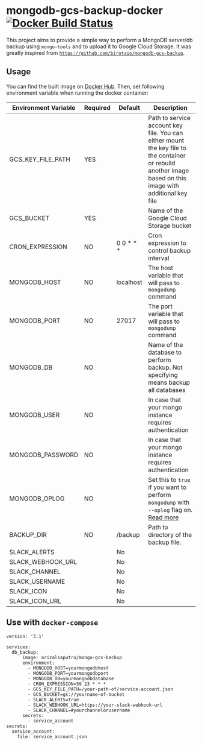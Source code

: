 # mongodb-gcs-backup-docker [![Docker Build Status](https://travis-ci.org/arizalsaputro/mongo-gcs-backup-docker.svg?branch=master)](https://hub.docker.com/r/arizalsaputro/mongo-gcs-backup)

This project aims to provide a simple way to perform a MongoDB server/db backup using `mongo-tools` and to upload it to Google Cloud Storage. It was greatly inspired from [`https://github.com/birotaio/mongodb-gcs-backup`](https://github.com/birotaio/mongodb-gcs-backup).


## Usage

You can find the built image on [Docker Hub](https://hub.docker.com/r/arizalsaputro/mongo-gcs-backup). Then, set following environment variable when running the docker container:

| Environment Variable | Required | Default | Description |
| --- | --- | --- | --- |
| GCS_KEY_FILE_PATH | YES |  | Path to service account key file. You can either mount the key file to the container or rebuild another image based on this image with additional key file |
| GCS_BUCKET | YES |  | Name of the Google Cloud Storage bucket |
| CRON_EXPRESSION | NO | 0 0 \* \* \* | Cron expression to control backup interval |
| MONGODB_HOST | NO | localhost | The host variable that will pass to `mongodump` command |
| MONGODB_PORT | NO | 27017 | The port variable that will pass to `mongodump` command |
| MONGODB_DB | NO |  | Name of the database to perform backup. Not specifying means backup all databases |
| MONGODB_USER | NO |  | In case that your mongo instance requires authentication |
| MONGODB_PASSWORD | NO |  | In case that your mongo instance requires authentication |
| MONGODB_OPLOG | NO | | Set this to `true` if you want to perform `mongodump` with `--oplog` flag on. [Read more](https://docs.mongodb.com/v3.4/reference/program/mongodump/#cmdoption-oplog) |
| BACKUP_DIR | NO | /backup | Path to directory of the backup file. |
|SLACK_ALERTS | | No |  | `true` if you want to send Slack alerts in case of failure.
|SLACK_WEBHOOK_URL| | No |  | The Incoming WebHook URL to use to send the alerts.
|SLACK_CHANNEL| | No |  | The channel to send Slack messages to.
|SLACK_USERNAME| | No |  | The user to send Slack messages as.
|SLACK_ICON| | No |  | The Slack icon to associate to the user/message.
|SLACK_ICON_URL| | No |  | The Slack icon to associate to the user/message.


## Use with `docker-compose`

```$yaml
version: '3.1'

services:
  db_backup:
      image: arizalsaputro/mongo-gcs-backup
      environment:
        - MONGODB_HOST=yourmongodbhost
        - MONGODB_PORT=yourmongodbport
        - MONGODB_DB=yourmongodbdatabase
        - CRON_EXPRESSION=59 23 * * *
        - GCS_KEY_FILE_PATH=/your-path-of/service-account.json
        - GCS_BUCKET=gs://yourname-of-bucket
        - SLACK_ALERTS=true
        - SLACK_WEBHOOK_URL=https://your-slack-webhook-url
        - SLACK_CHANNEL=#yourchannelorusername
      secrets:
        - service_account
secrets:
  service_account:
    file: service_account.json      
```
